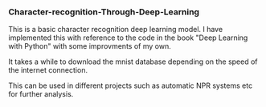 ### Character-recognition-Through-Deep-Learning

This is a basic character recognition deep learning model. 
I have implemented this with reference to the code in the book "Deep Learning with Python" with some improvments of my own.

It takes a while to download the mnist database depending on the speed of the internet connection. 

This can be used in different projects such as automatic NPR systems etc for further analysis.
